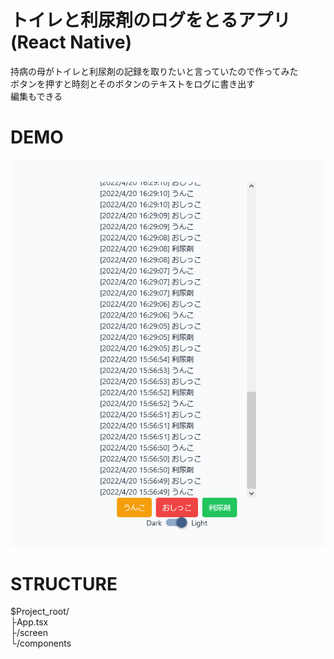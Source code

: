 # トイレと利尿剤のログをとるアプリ(React Native)
持病の母がトイレと利尿剤の記録を取りたいと言っていたので作ってみた  
ボタンを押すと時刻とそのボタンのテキストをログに書き出す  
編集もできる 
# DEMO
![log-image](/doc/logscreen.png)

# STRUCTURE
$Project_root/  
  ├App.tsx  
  ├/screen  
  └/components
